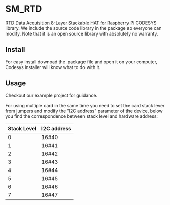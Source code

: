 # SM_RTD

[RTD Data Acquisition 8-Layer Stackable HAT for Raspberry Pi](https://sequentmicrosystems.com/collections/all-io-cards/products/rtd-data-acquisition-card-for-rpi) CODESYS library.
We include the source code library in the package so everyone can modify. Note that it is an open source library with absolutely no warranty.
## Install
For easy install downoad the .package file and open it on your computer, Codesys installer will know what to do with it.
## Usage
Checkout our example project for guidance.

For using multiple card in the same time you need to set the card stack lever from jumpers and modify the "I2C address" parameter of the  device, below you find the correspondence between stack level and hardware address:

| Stack Level | I2C address |
| --- | --- |
| 0 | 16#40 |
| 1 | 16#41 |
| 2 | 16#42 |
| 3 | 16#43 |
| 4 | 16#44 |
| 5 | 16#45 |
| 6 | 16#46 |
| 7 | 16#47 |
